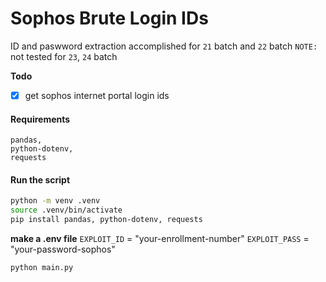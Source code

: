 # Sophos Brute Login IDs

ID and paswword extraction accomplished for `21` batch and `22` batch
`NOTE:` not tested for `23`, `24` batch

**Todo**

- [x] get sophos internet portal login ids

#### Requirements

    pandas,
    python-dotenv,
    requests

#### Run the script

```bash
python -m venv .venv
source .venv/bin/activate
pip install pandas, python-dotenv, requests
```

**make a .env file**
`EXPLOIT_ID` = "your-enrollment-number"
`EXPLOIT_PASS` = "your-password-sophos"

```bash
python main.py
```
